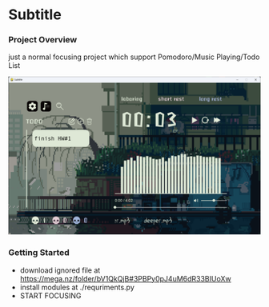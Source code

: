 # Subtitle

### Project Overview
just a normal focusing project which support Pomodoro/Music Playing/Todo List

![image.png|200](https://raw.githubusercontent.com/Ash0645/image_remote/main/202306212151683.png)

### Getting Started
- download ignored file at https://mega.nz/folder/bV1QkQjB#3PBPy0pJ4uM6dR33BIUoXw
- install modules at ./requriments.py
- START FOCUSING

